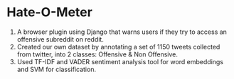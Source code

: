 # Hate-O-Meter
1. A browser plugin using Django that warns users if they try to access an offensive subreddit on reddit. 
2. Created our own dataset by annotating a set of 1150 tweets collected from twitter, into 2 classes: Offensive & Non Offensive.
3. Used TF-IDF and VADER sentiment analysis tool for word embeddings and SVM for classification.
